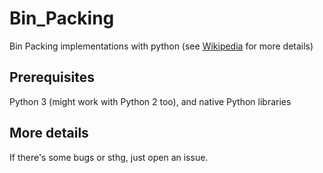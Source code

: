 # Bin_Packing

Bin Packing implementations with python (see [Wikipedia](https://en.wikipedia.org/wiki/Bin_packing_problem) for more details)

## Prerequisites

Python 3 (might work with Python 2 too), and native Python libraries

## More details

If there's some bugs or sthg, just open an issue.